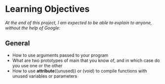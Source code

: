 # Learning Objectives
*At the end of this project, I am expected to be able to explain to anyone, without the help of Google:*

## General
- How to use arguments passed to your program
- What are two prototypes of main that you know of, and in which case do you use one or the other
- How to use __attribute__((unused)) or (void) to compile functions with unused variables or parameters
